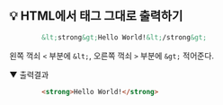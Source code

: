 ## 💡 HTML에서 태그 그대로 출력하기
``` html
        &lt;strong&gt;Hello World!&lt;/strong&gt;
```
왼쪽 꺽쇠 `<` 부분에 `&lt;`, 오른쪽 꺽쇠 `>` 부분에 `&gt;` 적어준다.  

▼ 출력결과
``` html
        <strong>Hello World!</strong>
```